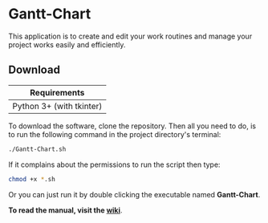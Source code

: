 # Gantt-Chart

This application is to create and edit your work routines and manage your project works easily and efficiently.

## Download

|Requirements|
|------------|
|Python 3+ (with tkinter)|

To download the software, clone the repository. Then all you need to do, is to run the following command
in the project directory's terminal:

```bash
./Gantt-Chart.sh
```

If it complains about the permissions to run the script then type:

```bash
chmod +x *.sh
```

Or you can just run it by double clicking the executable named **Gantt-Chart**.

**To read the manual, visit the [wiki](https://github.com/AliKhudiyev/Gantt-Chart/wiki)**.